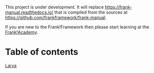 This project is under development. It will replace https://frank-manual.readthedocs.io/ that is compiled from the sources at https://github.com/frankframework/frank-manual.

If you are new to the Frank!Framework then please start learning at the [Frank!Academy](https://frankacademy.nl/).

# Table of contents

[Larva](./theory/larva/larva.md)